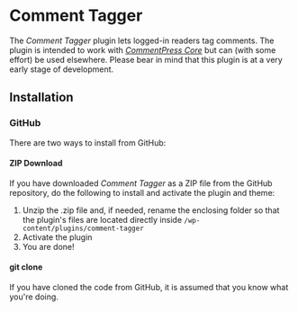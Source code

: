 Comment Tagger
==============

The *Comment Tagger* plugin lets logged-in readers tag comments. The plugin is intended to work with [*CommentPress Core*](https://wordpress.org/plugins/commentpress-core/) but can (with some effort) be used elsewhere. Please bear in mind that this plugin is at a very early stage of development.

## Installation ##

### GitHub ###

There are two ways to install from GitHub:

#### ZIP Download ####

If you have downloaded *Comment Tagger* as a ZIP file from the GitHub repository, do the following to install and activate the plugin and theme:

1. Unzip the .zip file and, if needed, rename the enclosing folder so that the plugin's files are located directly inside `/wp-content/plugins/comment-tagger`
2. Activate the plugin
3. You are done!

#### git clone ####

If you have cloned the code from GitHub, it is assumed that you know what you're doing.
